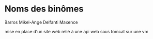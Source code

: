 # Noms des binômes

Barros Mikel-Ange 
Delfanti Maxence 

mise en place d'un site web relié à une api web sous tomcat sur une vm
